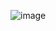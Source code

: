 ![image](https://github.com/mateusvzo/contatsapp/assets/56977047/0ce64741-fa7f-4700-9129-87a8ec4274ea)
